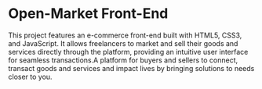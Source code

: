 # Open-Market Front-End

This project features an e-commerce front-end built with HTML5, CSS3, and JavaScript. It allows freelancers to market
and sell their goods and services directly through the platform, providing an intuitive user interface for seamless
transactions.A platform for buyers and sellers to connect, transact goods and services and impact lives by bringing
solutions to needs closer to you.
